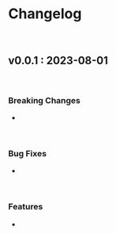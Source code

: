 # Changelog

  

## v0.0.1 : 2023-08-01

    

### Breaking Changes

- 

  

### Bug Fixes

- 

  

### Features

-  

  